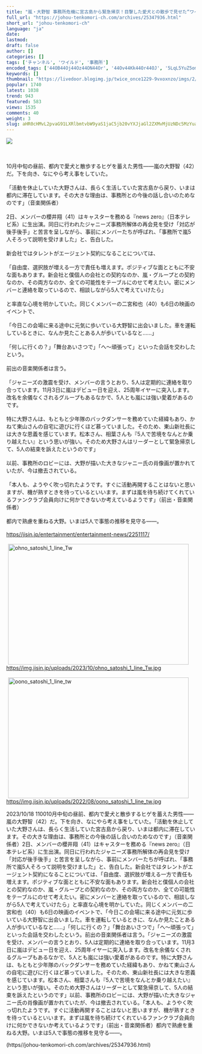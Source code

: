 ```yaml
---
title: "嵐・大野智 事務所危機に宮古島から緊急帰京！目撃した愛犬との散歩で見せた“ワイルドな変貌” "
full_url: "https://johou-tenkomori-ch.com/archives/25347936.html"
short_url: "johou-tenkomori-ch"
language: "ja"
date: 
lastmod: 
draft: false
author: []
categories: []
tags: ['チャンネル', 'ワイルド', '事務所']
encoded_tags: ['44OB44Oj44Oz44ON44Or', '44Ov44Kk44Or44OJ', '5LqL5YuZ5omA']
keywords: []
thumbnail: "https://livedoor.blogimg.jp/twice_once1229-9vxoxnzo/imgs/2/d/2db4e1a2-s.jpg"
popular: 1740
latest: 1038
trend: 943
featured: 583
views: 1535
comments: 40
weight: 3
slug: aHR0cHMvL2pvaG91LXRlbmtvbW9yaS1jaC5jb20vYXJjaGl2ZXMvMjUzNDc5MzYuaHRtbA==
---
```


![](https://livedoor.blogimg.jp/twice_once1229-9vxoxnzo/imgs/2/d/2db4e1a2-s.jpg)

<div><br> <br> 10月中旬の昼前、都内で愛犬と散歩するヒゲを蓄えた男性――嵐の大野智（42）だ。下を向き、なにやら考え事をしていた。 <br> <br> 「活動を休止していた大野さんは、長らく生活していた宮古島から戻り、いまは都内に滞在しています。その大きな理由は、事務所との今後の話し合いのためなのです」（音楽関係者） <br> <br> 2日、メンバーの櫻井翔（41）はキャスターを務める『news zero』（日本テレビ系）に生出演。同日に行われたジャニーズ事務所解体の再会見を受け「対応が後手後手」と苦言を呈しながら、事前にメンバーたちが呼ばれ、「事務所で嵐5人そろって説明を受けました」と、告白した。 <br> <br> 新会社ではタレントがエージェント契約になることについては、 <br> <br> 「自由度、選択肢が増える一方で責任も増えます。ポジティブな面とともに不安な面もあります。新会社と僕個人の会社との契約なのか、嵐・グループとの契約なのか、その両方なのか、全ての可能性をテーブルにのせて考えたい。密にメンバーと連絡を取っているので、相談しながら5人で考えていけたら」 <br> <br> と率直な心境を明かしていた。同じくメンバーの二宮和也（40）も6日の映画のイベントで、 <br> <br> 「今日この会場に来る途中に元気に歩いている大野智に出会いました。車を運転しているときに、なんか見たことある人が歩いているなと……」 <br> <br> 「何しに行くの？」「舞台あいさつで」「へ～頑張って」といった会話を交わしたという。 <br> <br> 前出の音楽関係者は言う。 <br> <br> 「ジャニーズの激震を受け、メンバーの言うとおり、5人は定期的に連絡を取り合っています。11月3日に嵐はデビュー日を迎え、25周年イヤーに突入します。改名を余儀なくされるグループもあるなかで、5人とも嵐には強い愛着があるのです。 <br> <br> 特に大野さんは、もともと少年隊のバックダンサーを務めていた経緯もあり、かねて東山さんの自宅に遊びに行くほど慕っていました。そのため、東山新社長には大きな恩義を感じています。松本さん、相葉さんも『5人で苦境をなんとか乗り越えたい』という思いが強い。そのため大野さんはリーダーとして緊急帰京して、5人の結束を訴えたというのです」 <br> <br> 以前、事務所のロビーには、大野が描いた大きなジャニー氏の肖像画が置かれていたが、今は撤去されている。 <br> <br> 「本人も、ようやく吹っ切れたようです。すぐに活動再開することはないと思いますが、機が熟すときを待っているといいます。まずは嵐を待ち続けてくれているファンクラブ会員向けに何かできないか考えているようです」（前出・音楽関係者） <br> <br> 都内で熟慮を重ねる大野。いまは5人で事態の推移を見守る――。 <br> <br> <a href='https//jisin.jp/entertainment/entertainment-news/2251117/' target='_blank'>https//jisin.jp/entertainment/entertainment-news/2251117/<br></a> <br> <a href='https//livedoor.blogimg.jp/twice_once1229-9vxoxnzo/imgs/5/e/5eec9628.jpg' title='ohno_satoshi_1_line_Tw' target='_blank'><img src='https//livedoor.blogimg.jp/twice_once1229-9vxoxnzo/imgs/5/e/5eec9628-s.jpg' width='480' height='320' border='0' alt='ohno_satoshi_1_line_Tw' hspace='5' class='pict'></a><br><a href='https//img.jisin.jp/uploads/2023/10/ohno_satoshi_1_line_Tw.jpg' target='_blank' class='image'>https//img.jisin.jp/uploads/2023/10/ohno_satoshi_1_line_Tw.jpg</a> <br> <br><a href='https//livedoor.blogimg.jp/twice_once1229-9vxoxnzo/imgs/6/e/6e35cf39.jpg' title='oono_satoshi_1_line_tw' target='_blank'><img src='https//livedoor.blogimg.jp/twice_once1229-9vxoxnzo/imgs/6/e/6e35cf39-s.jpg' width='480' height='320' border='0' alt='oono_satoshi_1_line_tw' hspace='5' class='pict'></a><br><a href='https//img.jisin.jp/uploads/2022/08/oono_satoshi_1_line_tw.jpg' target='_blank' class='image'>https//img.jisin.jp/uploads/2022/08/oono_satoshi_1_line_tw.jpg</a> <p>2023/10/18 110010月中旬の昼前、都内で愛犬と散歩するヒゲを蓄えた男性――嵐の大野智（42）だ。下を向き、なにやら考え事をしていた。「活動を休止していた大野さんは、長らく生活していた宮古島から戻り、いまは都内に滞在しています。その大きな理由は、事務所との今後の話し合いのためなのです」（音楽関係者）2日、メンバーの櫻井翔（41）はキャスターを務める『news zero』（日本テレビ系）に生出演。同日に行われたジャニーズ事務所解体の再会見を受け「対応が後手後手」と苦言を呈しながら、事前にメンバーたちが呼ばれ、「事務所で嵐5人そろって説明を受けました」と、告白した。新会社ではタレントがエージェント契約になることについては、「自由度、選択肢が増える一方で責任も増えます。ポジティブな面とともに不安な面もあります。新会社と僕個人の会社との契約なのか、嵐・グループとの契約なのか、その両方なのか、全ての可能性をテーブルにのせて考えたい。密にメンバーと連絡を取っているので、相談しながら5人で考えていけたら」と率直な心境を明かしていた。同じくメンバーの二宮和也（40）も6日の映画のイベントで、「今日この会場に来る途中に元気に歩いている大野智に出会いました。車を運転しているときに、なんか見たことある人が歩いているなと……」「何しに行くの？」「舞台あいさつで」「へ～頑張って」といった会話を交わしたという。前出の音楽関係者は言う。「ジャニーズの激震を受け、メンバーの言うとおり、5人は定期的に連絡を取り合っています。11月3日に嵐はデビュー日を迎え、25周年イヤーに突入します。改名を余儀なくされるグループもあるなかで、5人とも嵐には強い愛着があるのです。特に大野さんは、もともと少年隊のバックダンサーを務めていた経緯もあり、かねて東山さんの自宅に遊びに行くほど慕っていました。そのため、東山新社長には大きな恩義を感じています。松本さん、相葉さんも『5人で苦境をなんとか乗り越えたい』という思いが強い。そのため大野さんはリーダーとして緊急帰京して、5人の結束を訴えたというのです」以前、事務所のロビーには、大野が描いた大きなジャニー氏の肖像画が置かれていたが、今は撤去されている。「本人も、ようやく吹っ切れたようです。すぐに活動再開することはないと思いますが、機が熟すときを待っているといいます。まずは嵐を待ち続けてくれているファンクラブ会員向けに何かできないか考えているようです」（前出・音楽関係者）都内で熟慮を重ねる大野。いまは5人で事態の推移を見守る――。</p></div>

(https//johou-tenkomori-ch.com/archives/25347936.html)

